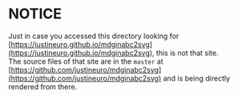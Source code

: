 # NOTICE
Just in case you accessed this directory looking for [https://justineuro.github.io/mdginabc2svg](https://justineuro.github.io/mdginabc2svg), this is not that site. <br/>
The source files of that site are in the `master` at [https://github.com/justineuro/mdginabc2svg](https://github.com/justineuro/mdginabc2svg) and is being directly rendered from there.
